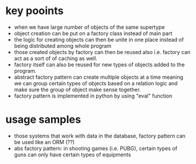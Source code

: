 # key pooints
- when we have large number of objects of the same supertype
- object creation can be put on a factory class instead of main part
- the logic for creating objects can then be unite in one place instead of being distributed among whole program
- those created objects by factory can then be reused also i.e. factory can act as a sort of of caching as well.
- factory itself can also be reused for new types of objects added to the program.
- abstract factory pattern can create multiple objects at a time meaning we can group certain types of objects based 
on a relation logic and make sure the group of object make sense together.
- factory pattern is implemented in python by using "eval" function 
# usage samples
- those systems that work with data in the database, factory pattern can be used like an ORM (??)
- abs factory pattern: in shooting games (i.e. PUBG), certain types of guns can only have certain types of equipments
 